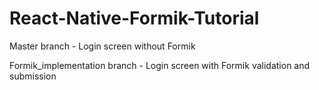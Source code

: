 # React-Native-Formik-Tutorial

Master branch - Login screen without Formik

Formik_implementation branch - Login screen with Formik validation and submission
